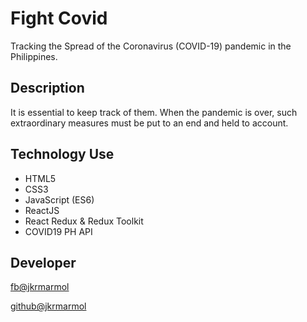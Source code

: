 # Fight Covid

Tracking the Spread of the Coronavirus (COVID-19) pandemic in the Philippines.

## Description

It is essential to keep track of them. When the pandemic is over, such extraordinary measures must be put to an end and held to account.

## Technology Use

- HTML5
- CSS3
- JavaScript (ES6)
- ReactJS
- React Redux & Redux Toolkit
- COVID19 PH API

## Developer


[fb@jkrmarmol](https://fb.com/jkrmarmol)

[github@jkrmarmol](https://github.com/jkrmarmol)
